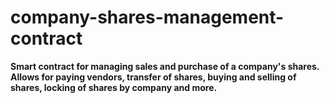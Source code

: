 # company-shares-management-contract

**Smart contract for managing sales and purchase of a company's shares.  Allows for paying vendors, transfer of shares, buying and selling of shares, locking of shares by company and more.**
